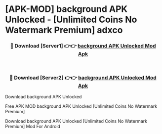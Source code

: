 # [APK-MOD] background APK Unlocked - [Unlimited Coins No Watermark Premium] adxco



<div align="center">
<h3>🔴 Download [Server1] 👉👉 <a href="https://momento.my/?title=background_APK_Unlocked">background APK Unlocked Mod Apk</a></h3><br>

<h3>🔴 Download [Server2] 👉👉 <a href="https://momento.my/?title=background_APK_Unlocked">background APK Unlocked Mod Apk</a></h3>
</div>



Download background APK Unlocked 

Free APK MOD background APK Unlocked [Unlimited Coins No Watermark Premium]

Download background APK Unlocked [Unlimited Coins No Watermark Premium] Mod For Android
